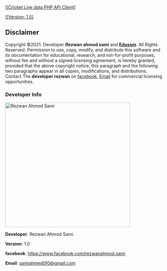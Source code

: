 [![Cricket Live data PHP APi Client]](https://www.facebook.com/rezwanahmod.sami)

[![Version: 1.0]](https://www.facebook.com/rezwanahmod.sami)

## Disclaimer

Copyright ©2021. Developer **Rezwan ahmod sami** and **[Edussm](https://www.facebook.com/edussm.inc)**. All Rights Reserved. Permission to use, copy, modify, and distribute this software and its documentation for educational, research, and not-for-profit purposes, without fee and without a signed licensing agreement, is hereby granted, provided that the above copyright notice, this paragraph and the following two paragraphs appear in all copies, modifications, and distributions. Contact The **developer rezwan** on [facebook](https://www.facebook.com/rezwanahmod.sami), [Email](samiahmed0f0@gmail.com)  for commercial licensing opportunities.


### Developer Info
 
 <img src="https://scontent.fdac116-1.fna.fbcdn.net/v/t1.6435-9/185647809_2893568537563966_4746285648963372175_n.jpg?_nc_cat=106&ccb=1-5&_nc_sid=174925&_nc_eui2=AeE7oJcGI61LlBFC-TC1Ku7ThCDpxxDvbW2EIOnHEO9tbaCJg8iu8-oDEI7o9E5J9llVxzZumDbHiWwJyItue6lU&_nc_ohc=CQPxULQ62CcAX_qDTjN&_nc_ht=scontent.fdac116-1.fna&oh=5cd0d01a14034e283064cf70e2157776&oe=615BDA48" alt="Rezwan Ahmod Sami" style="width:400px;"/>

 **Developer**: Rezwan Ahmod Sami.
 
 **Version**: 1.0
 
 **facebook**: https://www.facebook.com/rezwanahmod.sami
 
 **Email**: samiahmed0f0@gmail.com

